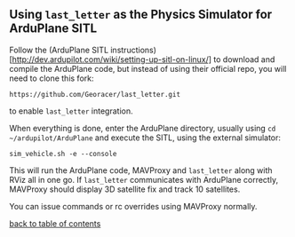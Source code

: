 ## Using `last_letter` as the Physics Simulator for ArduPlane SITL

Follow the (ArduPlane SITL instructions)[http://dev.ardupilot.com/wiki/setting-up-sitl-on-linux/] to download and compile the ArduPlane code, but instead of using their official repo, you will need to clone this fork:
```
https://github.com/Georacer/last_letter.git
```
to enable `last_letter` integration.

When everything is done, enter the ArduPlane directory, usually using `cd ~/ardupilot/ArduPlane`
and execute the SITL, using the external simulator:
```
sim_vehicle.sh -e --console
```

This will run the ArduPlane code, MAVProxy and `last_letter` along with RViz all in one go.
If `last_letter` communicates with ArduPlane correctly, MAVProxy should display 3D satellite fix and track 10 satellites.

You can issue commands or rc overrides using MAVProxy normally.

[back to table of contents](../../../Readme.md)